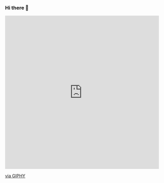 ### Hi there 👋

<div style="width:100%;height:0;padding-bottom:100%;position:relative;"><iframe src="https://giphy.com/embed/h4TP7zsNRxcXVG9L7T" width="100%" height="100%" style="position:absolute" frameBorder="0" class="giphy-embed" allowFullScreen></iframe></div><p><a href="https://giphy.com/stickers/thesims-computer-study-simscomputer-h4TP7zsNRxcXVG9L7T">via GIPHY</a></p>
